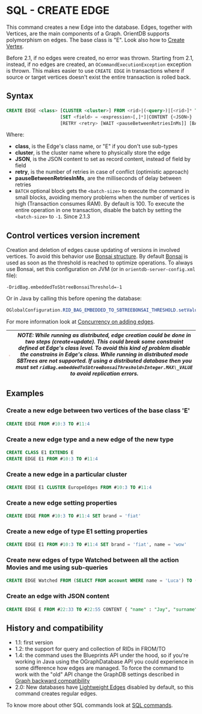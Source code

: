 # SQL - CREATE EDGE

This command creates a new Edge into the database. Edges, together with Vertices, are the main components of a Graph. OrientDB supports polymorphism on edges. The base class is "E". Look also how to [Create Vertex](SQL-Create-Vertex.md). 

Before 2.1, if no edges were created, no error was thrown. Starting from 2.1, instead, if no edges are created, an `OCommandExecutionException` exception is thrown. This makes easier to use `CREATE EDGE` in transactions where if source or target vertices doesn't exist the entire transaction is rolled back.

## Syntax

```sql
CREATE EDGE <class> [CLUSTER <cluster>] FROM <rid>|(<query>)|[<rid>]* TO <rid>|(<query>)|[<rid>]*
                    [SET <field> = <expression>[,]*]|CONTENT {<JSON>}
                    [RETRY <retry> [WAIT <pauseBetweenRetriesInMs]] [BATCH <batch-size>]
```

Where:
- **class**, is the Edge's class name, or "E" if you don't use sub-types
- **cluster**, is the cluster name where to physically store the edge
- **JSON**, is the JSON content to set as record content, instead of field by field
- **retry**, is the number of retries in case of conflict (optimistic approach)
- **pauseBetweenRetriesInMs**, are the milliseconds of delay between retries
- `BATCH` optional block gets the `<batch-size>` to execute the command in small blocks, avoiding memory problems when the number of vertices is high (Transaction consumes RAM). By default is 100. To execute the entire operation in one transaction, disable the batch by setting the `<batch-size>` to `-1`. Since 2.1.3

## Control vertices version increment
Creation and deletion of edges cause updating of versions in involved vertices. To avoid this behavior use [Bonsai structure](RidBag.md). By default [Bonsai](RidBag.md) is used as soon as the threshold is reached to optimize operations. To always use Bonsai, set this configuration on JVM (or in `orientdb-server-config.xml` file): 

```
-DridBag.embeddedToSbtreeBonsaiThreshold=-1
``` 
Or in Java by calling this before opening the database:

```java
OGlobalConfiguration.RID_BAG_EMBEDDED_TO_SBTREEBONSAI_THRESHOLD.setValue(-1);
```

For more information look at [Concurrency on adding edges](Concurrency.md#concurrency-on-adding-edges).

| ![NOTE](images/warning.png) | _NOTE: While running as distributed, edge creation could be done in two steps (create+update). This could break some constraint defined at Edge's class level. To avoid this kind of problem disable the constrains in Edge's class. While running in distributed mode SBTrees are not supported. If using a distributed database then you must set `ridBag.embeddedToSbtreeBonsaiThreshold=Integer.MAX\_VALUE` to avoid replication errors._ |
|----|----|

## Examples

### Create a new edge between two vertices of the base class 'E'

```sql
CREATE EDGE FROM #10:3 TO #11:4
```

### Create a new edge type and a new edge of the new type

```sql
CREATE CLASS E1 EXTENDS E
CREATE EDGE E1 FROM #10:3 TO #11:4
```

### Create a new edge in a particular cluster

```sql
CREATE EDGE E1 CLUSTER EuropeEdges FROM #10:3 TO #11:4
```

### Create a new edge setting properties

```sql
CREATE EDGE FROM #10:3 TO #11:4 SET brand = 'fiat'
```

### Create a new edge of type E1 setting properties

```sql
CREATE EDGE E1 FROM #10:3 TO #11:4 SET brand = 'fiat', name = 'wow'
```
### Create new edges of type Watched between all the action Movies and me using sub-queries

```sql
CREATE EDGE Watched FROM (SELECT FROM account WHERE name = 'Luca') TO (SELECT FROM movies WHERE type.name = 'action')
```

### Create an edge with JSON content
```sql
CREATE EDGE E FROM #22:33 TO #22:55 CONTENT { "name" : "Jay", "surname" : "Miner" }
```


## History and compatibility

- 1.1: first version
- 1.2: the support for query and collection of RIDs in FROM/TO
- 1.4: the command uses the Blueprints API under the hood, so if you're working in Java using the OGraphDatabase API you could experience in some difference how edges are managed. To force the command to work with the "old" API change the GraphDB settings described in [Graph backward compatibility](SQL-Alter-Database.md#use-graphdb-created-with-releases-before-14)
- 2.0: New databases have [Lightweight Edges](Lightweight-Edges.md) disabled by default, so this command creates regular edges.


To know more about other SQL commands look at [SQL commands](SQL.md).
